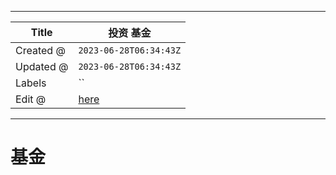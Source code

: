 -----

| Title     | 投资 基金                                           |
| --------- | ----------------------------------------------- |
| Created @ | `2023-06-28T06:34:43Z`                          |
| Updated @ | `2023-06-28T06:34:43Z`                          |
| Labels    | \`\`                                            |
| Edit @    | [here](https://github.com/junxnone/i/issues/28) |

-----

# 基金
